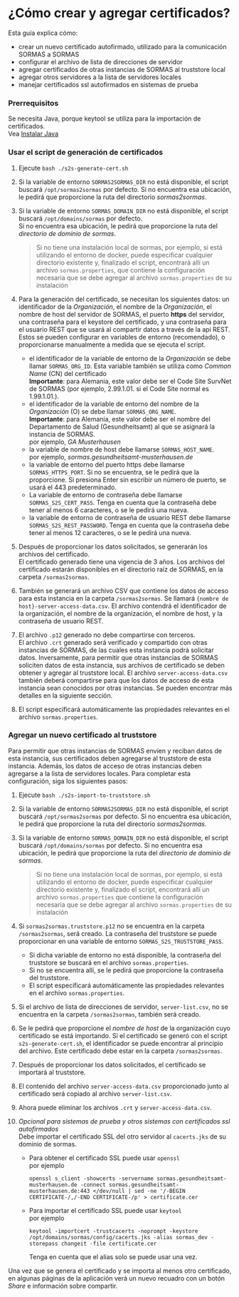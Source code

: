 # ¿Cómo crear y agregar certificados?

Esta guía explica cómo:
 * crear un nuevo certificado autofirmado, utilizado para la comunicación SORMAS a SORMAS
 * configurar el archivo de lista de direcciones de servidor
 * agregar certificados de otras instancias de SORMAS al truststore local
 * agregar otros servidores a la lista de servidores locales
 * manejar certificados ssl autofirmados en sistemas de prueba
   
### Prerrequisitos

Se necesita Java, porque keytool se utiliza para la importación de certificados. <br/>
Vea [Instalar Java](SERVER_SETUP.md#java-11)

### Usar el script de generación de certificados

1. Ejecute ``bash ./s2s-generate-cert.sh``
2. Si la variable de entorno ``SORMAS2SORMAS_DIR`` no está disponible, el script buscará ``/opt/sormas2sormas`` por defecto. 
   Si no encuentra esa ubicación, le pedirá que proporcione la ruta del directorio *sormas2sormas*.
3. Si la variable de entorno ``SORMAS_DOMAIN_DIR`` no está disponible, el script buscará ``/opt/domains/sormas`` por defecto.<br>
   Si no encuentra esa ubicación, le pedirá que proporcione la ruta del *directorio de dominio de sormas*.
   >Si no tiene una instalación local de sormas, por ejemplo, si está utilizando el entorno de docker, 
   >puede especificar cualquier directorio existente y, finalizado el script, encontrará allí un archivo ``sormas.properties``,
   >que contiene la configuración necesaria que se debe agregar al archivo ``sormas.properties`` de su instalación
4. Para la generación del certificado, se necesitan los siguientes datos:
   un identificador de la *Organización*, el nombre de la *Organización*, el nombre de host del servidor de SORMAS, el puerto **https** del servidor, una contraseña para el keystore del certificado, y una contraseña para el usuario REST que se usará al compartir datos a través de la api REST. Estos se pueden configurar en variables de entorno (recomendado), o proporcionarse manualmente a medida que se ejecuta el script.

    * el identificador de la variable de entorno de la *Organización* se debe llamar ``SORMAS_ORG_ID``. 
    Esta variable también se utiliza como *Common Name* (CN) del certificado<br/>
    **Importante**: para Alemania, este valor debe ser el Code Site SurvNet de SORMAS (por ejemplo, 2.99.1.01. si el Code Site normal es 1.99.1.01.). <br/>
    * el identificador de la variable de entorno del nombre de la *Organización* (O) se debe llamar ``SORMAS_ORG_NAME``.<br/>
    **Importante**: para Alemania, este valor debe ser el nombre del Departamento de Salud (Gesundheitsamt) 
    al que se asignará la instancia de SORMAS. <br/>
    por ejemplo, *GA Musterhausen*
    * la variable de nombre de host debe llamarse ``SORMAS_HOST_NAME``. <br/>
    por ejemplo, *sormas.gesundheitsamt-musterhausen.de* 
    * la variable de entorno del puerto https debe llamarse ``SORMAS_HTTPS_PORT``. Si no se encuentra, se le pedirá que la proporcione. 
    Si presiona Enter sin escribir un número de puerto, se usará el 443 predeterminado.
    * La variable de entorno de contraseña debe llamarse ``SORMAS_S2S_CERT_PASS``. Tenga en cuenta que la contraseña debe tener 
    al menos 6 caracteres, o se le pedirá una nueva.
    * la variable de entorno de contraseña de usuario REST debe llamarse ``SORMAS_S2S_REST_PASSWORD``.
    Tenga en cuenta que la contraseña debe tener al menos 12 caracteres, o se le pedirá una nueva.
    
5. Después de proporcionar los datos solicitados, se generarán los archivos del certificado. <br/>
   El certificado generado tiene una vigencia de 3 años. 
   Los archivos del certificado estarán disponibles en el directorio raíz de SORMAS, en la carpeta ``/sormas2sormas``.
6. También se generará un archivo CSV que contiene los datos de acceso para esta instancia en la carpeta ``/sormas2sormas``.
   Se llamará ``{nombre de host}-server-access-data.csv``.
   El archivo contendrá el identificador de la organización, el nombre de la organización, el nombre de host, y la contraseña de usuario REST.<br/>
7. El archivo ``.p12`` generado no debe compartirse con terceros. <br/>
   El archivo ``.crt`` generado será verificado y compartido con otras instancias de SORMAS, de las cuales esta instancia
   podrá solicitar datos. Inversamente, para permitir que otras instancias de SORMAS soliciten datos de esta instancia, 
   sus archivos de certificado se deben obtener y agregar al truststore local. El archivo ``server-access-data.csv``
   también deberá compartirse para que los datos de acceso de esta instancia sean conocidos por otras instancias. 
   Se pueden encontrar más detalles en la siguiente sección.
8. El script especificará automáticamente las propiedades relevantes en el archivo ``sormas.properties``.

### Agregar un nuevo certificado al truststore

Para permitir que otras instancias de SORMAS envíen y reciban datos de esta instancia, sus certificados deben agregarse 
al truststore de esta instancia. Además, los datos de acceso de otras instancias deben agregarse a la lista de servidores 
locales. Para completar esta configuración, siga los siguientes pasos:
1. Ejecute ``bash ./s2s-import-to-truststore.sh``
2. Si la variable de entorno ``SORMAS2SORMAS_DIR`` no está disponible, el script buscará ``/opt/sormas2sormas`` por defecto. 
   Si no encuentra esa ubicación, le pedirá que proporcione la ruta del directorio *sormas2sormas*.
3. Si la variable de entorno ``SORMAS_DOMAIN_DIR`` no está disponible, el script buscará ``/opt/domains/sormas`` por defecto.
   Si no encuentra esa ubicación, le pedirá que proporcione la ruta del *directorio de dominio de sormas*.
   >Si no tiene una instalación local de sormas, por ejemplo, si está utilizando el entorno de docker, 
   >puede especificar cualquier directorio existente y, finalizado el script, encontrará allí un archivo ``sormas.properties``
   >que contiene la configuración necesaria que se debe agregar al archivo ``sormas.properties`` de su instalación
 
4. Si ``sormas2sormas.truststore.p12`` no se encuentra en la carpeta ``/sormas2sormas``, será creado. 
    La contraseña del truststore se puede proporcionar en una variable de entorno ``SORMAS_S2S_TRUSTSTORE_PASS``.
    * Si dicha variable de entorno no está disponible, la contraseña del truststore se buscará en el archivo 
    ``sormas.properties``.
    * Si no se encuentra allí, se le pedirá que proporcione la contraseña del truststore.
    * El script especificará automáticamente las propiedades relevantes en el archivo ``sormas.properties``.
5. Si el archivo de lista de direcciones de servidor, ``server-list.csv``, no se encuentra en la carpeta ``/sormas2sormas``, también será creado.
6. Se le pedirá que proporcione el *nombre de host* de la organización cuyo certificado se está importando. 
   Si el certificado se generó con el script `s2s-generate-cert.sh`, el identificador se puede encontrar al principio del archivo.
   Este certificado debe estar en la carpeta ``/sormas2sormas``. 
7. Después de proporcionar los datos solicitados, el certificado se importará al truststore.
8. El contenido del archivo ``server-access-data.csv`` proporcionado junto al certificado será copiado al archivo ``server-list.csv``.  
9. Ahora puede eliminar los archivos ``.crt`` y ``server-access-data.csv``.

10. *Opcional para sistemas de prueba y otros sistemas con certificados ssl autofirmados* <br>
    Debe importar el certificado SSL del otro servidor al ``cacerts.jks`` de su dominio de sormas.
    * Para obtener el certificado SSL puede usar ``openssl`` <br>
        por ejemplo
        ```shell script
        openssl s_client -showcerts -servername sormas.gesundheitsamt-musterhausen.de -connect sormas.gesundheitsamt-musterhausen.de:443 </dev/null | sed -ne '/-BEGIN CERTIFICATE-/,/-END CERTIFICATE-/p' > certificate.cer        
        ```
    * Para importar el certificado SSL puede usar ``keytool`` <br>
        por ejemplo
        ```shell script
        keytool -importcert -trustcacerts -noprompt -keystore /opt/domains/sormas/config/cacerts.jks -alias sormas_dev -storepass changeit -file certificate.cer
        ```
        Tenga en cuenta que el alias solo se puede usar una vez.
        
Una vez que se genera el certificado y se importa al menos otro certificado, 
en algunas páginas de la aplicación verá un nuevo recuadro con un botón *Share* e información sobre compartir.
  